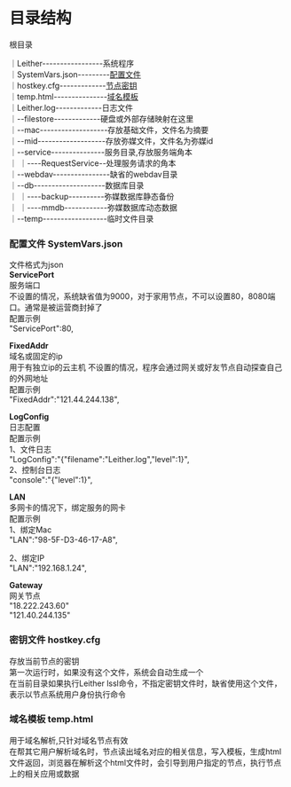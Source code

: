 目录结构
========
根目录  <div id="rootdir"></div> 
｜Leither-----------------系统程序   
｜SystemVars.json---------[配置文件](#systemvars)  
｜hostkey.cfg-------------[节点密钥](#hostkey)  
｜temp.html---------------[域名模板](#temp)  
｜Leither.log-------------日志文件  
｜--filestore-------------硬盘或外部存储映射在这里  
｜--mac-------------------存放基础文件，文件名为摘要  
｜--mid-------------------存放弥媒文件，文件名为弥媒id  
｜--service---------------服务目录,存放服务端角本  
｜   ｜----RequestService--处理服务请求的角本  
｜--webdav----------------缺省的webdav目录     
｜--db--------------------数据库目录  
｜   ｜----backup----------弥媒数据库静态备份  
｜   ｜----mmdb------------弥媒数据库动态数据  
｜--temp------------------临时文件目录  
  
  
### 配置文件 SystemVars.json<div id="systemvars"></div>
文件格式为json  
**ServicePort**  
服务端口  
不设置的情况，系统缺省值为9000，对于家用节点，不可以设置80，8080端口。通常是被运营商封掉了  
配置示例  
"ServicePort":80,

**FixedAddr**   
域名或固定的ip  
用于有独立ip的云主机
不设置的情况，程序会通过网关或好友节点自动探查自己的外网地址  
配置示例  
"FixedAddr":"121.44.244.138",

**LogConfig**  
日志配置  
配置示例  
1、文件日志  
"LogConfig":"{\"filename\":\"Leither.log\",\"level\":1}",  
2、控制台日志  
"console":"{\"level\":1}",  

**LAN**  
多网卡的情况下，绑定服务的网卡  
配置示例   
1、绑定Mac  
"LAN":"98-5F-D3-46-17-A8",

2、绑定IP  
"LAN":"192.168.1.24",

**Gateway**  
网关节点  
"18.222.243.60"  
"121.40.244.135"   


### 密钥文件 hostkey.cfg<div id="hostkey"></div>  
存放当前节点的密钥  
第一次运行时，如果没有这个文件，系统会自动生成一个  
在当前目录如果执行Leither lssl命令，不指定密钥文件时，缺省使用这个文件，表示以节点系统用户身份执行命令  

### 域名模板 temp.html<div id="temp"></div>  
用于域名解析,只针对域名节点有效  
在帮其它用户解析域名时，节点读出域名对应的相关信息，写入模板，生成html文件返回，浏览器在解析这个html文件时，会引导到用户指定的节点，执行节点上的相关应用或数据  
